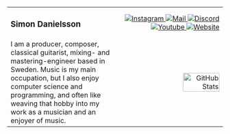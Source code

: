 <table>
  <tr>
    <td width="20%" align="left">
      <h3>Simon Danielsson</h3>
    </td>
    <td width="80%" align="right">
      <a href="https://www.instagram.com/danielssonofficial/" target="_blank">
        <img alt="Instagram" src="https://img.shields.io/badge/-Instagram-FF0069?style=flat-square&logo=Instagram&logoColor=white">
      </a>
      <a href="mailto:contact@simondanielsson.se" target="_blank">
        <img alt="Mail" src="https://img.shields.io/badge/-Contact-6D4AFF?style=flat-square&logo=protonmail&logoColor=white">
      </a>
      <a href="https://discord.com/users/simon_dan01" target="_blank">
        <img alt="Discord" src="https://img.shields.io/badge/-Discord-5865F2?style=flat-square&logo=discord&logoColor=white">
      </a>
      <a href="https://www.youtube.com/@simondanielssonmusic" target="_blank">
        <img alt="Youtube" src="https://img.shields.io/badge/-Youtube-FF0000?style=flat-square&logo=youtube&logoColor=white">
      </a>
      <a href="https://www.simondanielsson.se/" target="_blank">
        <img alt="Website" src="https://img.shields.io/badge/-Website-212121?style=flat-square&logo=headspace&logoColor=white">
      </a>
    </td>
  </tr>
  <tr>
    <td width="50%" align="left">
      I am a producer, composer, classical guitarist, mixing- and mastering-engineer based in Sweden. 
      Music is my main occupation, but I also enjoy computer science and programming, 
      and often like weaving that hobby into my work as a musician and an enjoyer of music.
    </td>
    <td width="50%" align="right">
      <img src="https://github-readme-stats.vercel.app/api/top-langs/?username=simon-danielsson&layout=compact&theme=transparent&hide_border=true" alt="GitHub Stats" width="60%">
    </td>
  </tr>
</table>






